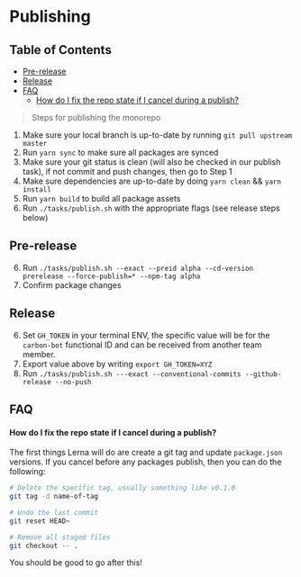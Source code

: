 # Publishing

<!-- prettier-ignore-start -->
<!-- START doctoc generated TOC please keep comment here to allow auto update -->
<!-- DON'T EDIT THIS SECTION, INSTEAD RE-RUN doctoc TO UPDATE -->
## Table of Contents

- [Pre-release](#pre-release)
- [Release](#release)
- [FAQ](#faq)
    - [How do I fix the repo state if I cancel during a publish?](#how-do-i-fix-the-repo-state-if-i-cancel-during-a-publish)

<!-- END doctoc generated TOC please keep comment here to allow auto update -->
<!-- prettier-ignore-end -->

> Steps for publishing the monorepo

1. Make sure your local branch is up-to-date by running `git pull upstream master`
2. Run `yarn sync` to make sure all packages are synced
3. Make sure your git status is clean (will also be checked in our publish task), if not commit and push changes, then go to Step 1
4. Make sure dependencies are up-to-date by doing `yarn clean` && `yarn install`
5. Run `yarn build` to build all package assets
6. Run `./tasks/publish.sh` with the appropriate flags (see release steps below)

## Pre-release

6. Run `./tasks/publish.sh --exact --preid alpha --cd-version prerelease --force-publish=* --npm-tag alpha`
7. Confirm package changes

## Release

6. Set `GH_TOKEN` in your terminal ENV, the specific value will be for the
   `carbon-bot` functional ID and can be received from another team member.
7. Export value above by writing `export GH_TOKEN=XYZ`
8. Run `./tasks/publish.sh ---exact --conventional-commits --github-release --no-push`

## FAQ

#### How do I fix the repo state if I cancel during a publish?

The first things Lerna will do are create a git tag and update `package.json` versions. If you cancel before any packages publish, then you can do the following:

```bash
# Delete the specific tag, usually something like v0.1.0
git tag -d name-of-tag
```

```bash
# Undo the last commit
git reset HEAD~

# Remove all staged files
git checkout -- .
```

You should be good to go after this!
